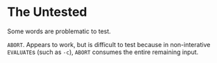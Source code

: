 # The Untested

Some words are problematic to test.

`ABORT`.
Appears to work, but is difficult to test because in
non-interative `EVALUATE`s (such as `-c`),
`ABORT` consumes the entire remaining input.
